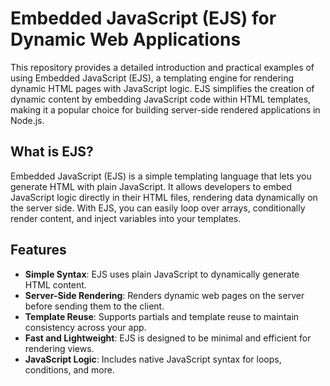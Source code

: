 # Embedded JavaScript (EJS) for Dynamic Web Applications

This repository provides a detailed introduction and practical examples of using Embedded JavaScript (EJS), a templating engine for rendering dynamic HTML pages with JavaScript logic. EJS simplifies the creation of dynamic content by embedding JavaScript code within HTML templates, making it a popular choice for building server-side rendered applications in Node.js.

## What is EJS?

Embedded JavaScript (EJS) is a simple templating language that lets you generate HTML with plain JavaScript. It allows developers to embed JavaScript logic directly in their HTML files, rendering data dynamically on the server side. With EJS, you can easily loop over arrays, conditionally render content, and inject variables into your templates.

## Features

- **Simple Syntax**: EJS uses plain JavaScript to dynamically generate HTML content.
- **Server-Side Rendering**: Renders dynamic web pages on the server before sending them to the client.
- **Template Reuse**: Supports partials and template reuse to maintain consistency across your app.
- **Fast and Lightweight**: EJS is designed to be minimal and efficient for rendering views.
- **JavaScript Logic**: Includes native JavaScript syntax for loops, conditions, and more.


